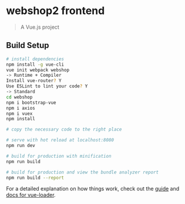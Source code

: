 # webshop2 frontend

> A Vue.js project

## Build Setup

``` bash
# install dependencies
npm install -g vue-cli
vue init webpack webshop
-> Runtime + Compiler
Install vue-router? Y
Use ESLint to lint your code? Y
-> Standard
cd webshop
npm i bootstrap-vue
npm i axios
npm i vuex
npm install

# copy the necessary code to the right place

# serve with hot reload at localhost:8080
npm run dev

# build for production with minification
npm run build

# build for production and view the bundle analyzer report
npm run build --report
```

For a detailed explanation on how things work, check out the [guide](http://vuejs-templates.github.io/webpack/) and [docs for vue-loader](http://vuejs.github.io/vue-loader).
